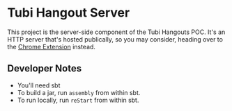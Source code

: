 # Tubi Hangout Server

This project is the server-side component of the Tubi Hangouts POC. It's
an HTTP server that's hosted publically, so you may consider,
heading over to the [Chrome Extension](https://github.com/longshorej/tubi-hangout-chrome-extension)
instead.

## Developer Notes

* You'll need sbt
* To build a jar, run `assembly` from within sbt.
* To run locally, run `reStart` from within sbt.
